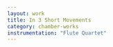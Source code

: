```yaml
---
layout: work
title: In 3 Short Movements
category: chamber-works
instrumentation: "Flute Quartet"
---
```

